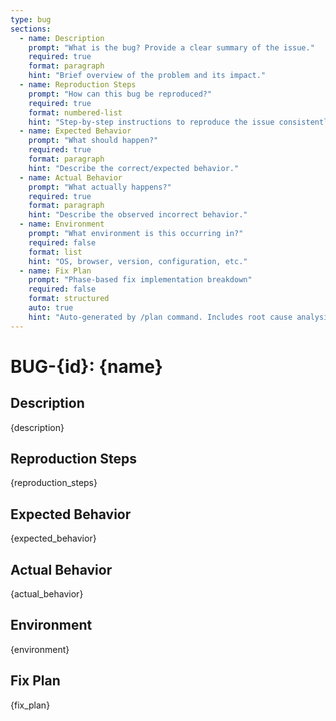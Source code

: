 ```yaml
---
type: bug
sections:
  - name: Description
    prompt: "What is the bug? Provide a clear summary of the issue."
    required: true
    format: paragraph
    hint: "Brief overview of the problem and its impact."
  - name: Reproduction Steps
    prompt: "How can this bug be reproduced?"
    required: true
    format: numbered-list
    hint: "Step-by-step instructions to reproduce the issue consistently."
  - name: Expected Behavior
    prompt: "What should happen?"
    required: true
    format: paragraph
    hint: "Describe the correct/expected behavior."
  - name: Actual Behavior
    prompt: "What actually happens?"
    required: true
    format: paragraph
    hint: "Describe the observed incorrect behavior."
  - name: Environment
    prompt: "What environment is this occurring in?"
    required: false
    format: list
    hint: "OS, browser, version, configuration, etc."
  - name: Fix Plan
    prompt: "Phase-based fix implementation breakdown"
    required: false
    format: structured
    auto: true
    hint: "Auto-generated by /plan command. Includes root cause analysis, fix approach, testing strategy."
---
```


# BUG-{id}: {name}

## Description
{description}

## Reproduction Steps
{reproduction_steps}

## Expected Behavior
{expected_behavior}

## Actual Behavior
{actual_behavior}

## Environment
{environment}

## Fix Plan
{fix_plan}
